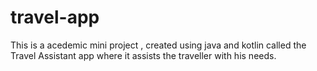 # travel-app

This is a acedemic mini project , created using java and kotlin called the Travel Assistant app where it assists the traveller with his needs.
